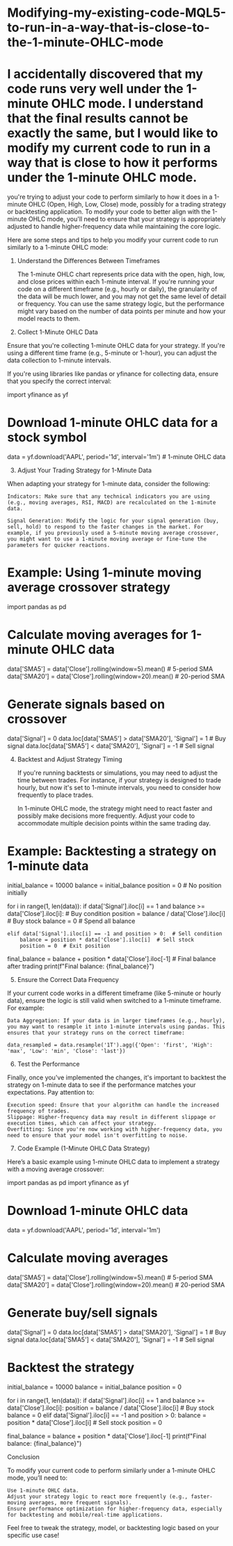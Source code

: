# Modifying-my-existing-code-MQL5-to-run-in-a-way-that-is-close-to-the-1-minute-OHLC-mode
I accidentally discovered that my code runs very well under the 1-minute OHLC mode. I understand that the final results cannot be exactly the same, but I would like to modify my current code to run in a way that is close to how it performs under the 1-minute OHLC mode. 
========
you're trying to adjust your code to perform similarly to how it does in a 1-minute OHLC (Open, High, Low, Close) mode, possibly for a trading strategy or backtesting application. To modify your code to better align with the 1-minute OHLC mode, you'll need to ensure that your strategy is appropriately adjusted to handle higher-frequency data while maintaining the core logic.

Here are some steps and tips to help you modify your current code to run similarly to a 1-minute OHLC mode:
1. Understand the Differences Between Timeframes

    The 1-minute OHLC chart represents price data with the open, high, low, and close prices within each 1-minute interval.
    If you're running your code on a different timeframe (e.g., hourly or daily), the granularity of the data will be much lower, and you may not get the same level of detail or frequency.
    You can use the same strategy logic, but the performance might vary based on the number of data points per minute and how your model reacts to them.

2. Collect 1-Minute OHLC Data

Ensure that you're collecting 1-minute OHLC data for your strategy. If you're using a different time frame (e.g., 5-minute or 1-hour), you can adjust the data collection to 1-minute intervals.

If you're using libraries like pandas or yfinance for collecting data, ensure that you specify the correct interval:

import yfinance as yf

# Download 1-minute OHLC data for a stock symbol
data = yf.download('AAPL', period='1d', interval='1m')  # 1-minute OHLC data

3. Adjust Your Trading Strategy for 1-Minute Data

When adapting your strategy for 1-minute data, consider the following:

    Indicators: Make sure that any technical indicators you are using (e.g., moving averages, RSI, MACD) are recalculated on the 1-minute data.

    Signal Generation: Modify the logic for your signal generation (buy, sell, hold) to respond to the faster changes in the market. For example, if you previously used a 5-minute moving average crossover, you might want to use a 1-minute moving average or fine-tune the parameters for quicker reactions.

# Example: Using 1-minute moving average crossover strategy
import pandas as pd

# Calculate moving averages for 1-minute OHLC data
data['SMA5'] = data['Close'].rolling(window=5).mean()  # 5-period SMA
data['SMA20'] = data['Close'].rolling(window=20).mean()  # 20-period SMA

# Generate signals based on crossover
data['Signal'] = 0
data.loc[data['SMA5'] > data['SMA20'], 'Signal'] = 1  # Buy signal
data.loc[data['SMA5'] < data['SMA20'], 'Signal'] = -1  # Sell signal

4. Backtest and Adjust Strategy Timing

    If you're running backtests or simulations, you may need to adjust the time between trades. For instance, if your strategy is designed to trade hourly, but now it's set to 1-minute intervals, you need to consider how frequently to place trades.

    In 1-minute OHLC mode, the strategy might need to react faster and possibly make decisions more frequently. Adjust your code to accommodate multiple decision points within the same trading day.

# Example: Backtesting a strategy on 1-minute data
initial_balance = 10000
balance = initial_balance
position = 0  # No position initially

for i in range(1, len(data)):
    if data['Signal'].iloc[i] == 1 and balance >= data['Close'].iloc[i]:  # Buy condition
        position = balance / data['Close'].iloc[i]  # Buy stock
        balance = 0  # Spend all balance
    
    elif data['Signal'].iloc[i] == -1 and position > 0:  # Sell condition
        balance = position * data['Close'].iloc[i]  # Sell stock
        position = 0  # Exit position

final_balance = balance + position * data['Close'].iloc[-1]  # Final balance after trading
print(f"Final balance: {final_balance}")

5. Ensure the Correct Data Frequency

If your current code works in a different timeframe (like 5-minute or hourly data), ensure the logic is still valid when switched to a 1-minute timeframe. For example:

    Data Aggregation: If your data is in larger timeframes (e.g., hourly), you may want to resample it into 1-minute intervals using pandas. This ensures that your strategy runs on the correct timeframe:

    data_resampled = data.resample('1T').agg({'Open': 'first', 'High': 'max', 'Low': 'min', 'Close': 'last'})

6. Test the Performance

Finally, once you've implemented the changes, it's important to backtest the strategy on 1-minute data to see if the performance matches your expectations. Pay attention to:

    Execution speed: Ensure that your algorithm can handle the increased frequency of trades.
    Slippage: Higher-frequency data may result in different slippage or execution times, which can affect your strategy.
    Overfitting: Since you're now working with higher-frequency data, you need to ensure that your model isn't overfitting to noise.

7. Code Example (1-Minute OHLC Data Strategy)

Here’s a basic example using 1-minute OHLC data to implement a strategy with a moving average crossover:

import pandas as pd
import yfinance as yf

# Download 1-minute OHLC data
data = yf.download('AAPL', period='1d', interval='1m')

# Calculate moving averages
data['SMA5'] = data['Close'].rolling(window=5).mean()  # 5-period SMA
data['SMA20'] = data['Close'].rolling(window=20).mean()  # 20-period SMA

# Generate buy/sell signals
data['Signal'] = 0
data.loc[data['SMA5'] > data['SMA20'], 'Signal'] = 1  # Buy signal
data.loc[data['SMA5'] < data['SMA20'], 'Signal'] = -1  # Sell signal

# Backtest the strategy
initial_balance = 10000
balance = initial_balance
position = 0

for i in range(1, len(data)):
    if data['Signal'].iloc[i] == 1 and balance >= data['Close'].iloc[i]:
        position = balance / data['Close'].iloc[i]  # Buy stock
        balance = 0
    elif data['Signal'].iloc[i] == -1 and position > 0:
        balance = position * data['Close'].iloc[i]  # Sell stock
        position = 0

final_balance = balance + position * data['Close'].iloc[-1]
print(f"Final balance: {final_balance}")

Conclusion

To modify your current code to perform similarly under a 1-minute OHLC mode, you’ll need to:

    Use 1-minute OHLC data.
    Adjust your strategy logic to react more frequently (e.g., faster-moving averages, more frequent signals).
    Ensure performance optimization for higher-frequency data, especially for backtesting and mobile/real-time applications.

Feel free to tweak the strategy, model, or backtesting logic based on your specific use case! 

